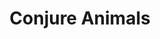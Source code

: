 ---
title: "Conjure Animals"
permalink: /spells/conjure-animals/
tags:
  - Spell
available_for:
  - Druid
  - Ranger
level: "3rd Level"
school: "Conjuration"
range: "60 ft"
comp:
  - V
  - S
duration: "Up to 1 hour"
concentration: true
description: |
  You summon fey spirits that take the form of beasts and appear in unoccupied spaces that you can see within range. Choose one of the following options for what appears:

  - One beast of challenge rating 2 or lower

  - Two beasts of challenge rating 1 or lower

  - Four beasts of challenge rating 1/2 or lower

  - Eight beasts of challenge rating 1/4 or lower

  - Each beast is also considered fey, and it disappears when it drops to 0 hit points or when the spell ends.

  The summoned creatures are friendly to you and your companions. Roll initiative for the summoned creatures as a group, which has its own turns. They obey any verbal commands that you issue to them (no action required by you). If you don't issue any commands to them, they defend themselves from hostile creatures, but otherwise take no actions.

  The DM has the creatures' statistics.

  **At higher levels.** When you cast this spell using certain higher-level spell slots, you choose one of the summoning options above, and more creatures appear: twice as many with a 5th-level slot, three times as many with a 7th-level.
excerpt: "You summon fey spirits that take the form of beasts and appear in unoccupied spaces that you can see within range."
source: "Basic Rules"
---